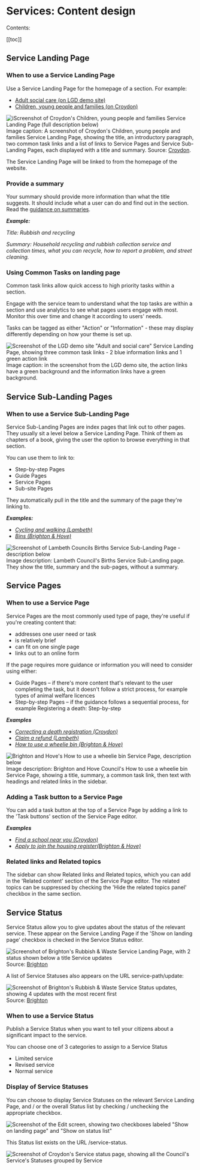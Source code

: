 # Services: Content design
Contents:

[[toc]]

## Service Landing Page

### When to use a Service Landing Page
Use a Service Landing Page for the homepage of a section. For example:

* [Adult social care (on LGD demo site)](https://localgovdrupal.agile.coop/adult-health-and-social-care)
* [Children, young people and families (on Croydon)](https://www.croydon.gov.uk/children-young-people-and-families)

![iScreenshot of Croydon's Children, young people and families Service Landing Page (full description below)](https://user-images.githubusercontent.com/3852805/123272337-906deb00-d4f9-11eb-8661-7307f6423a31.png)
Image caption: A screenshot of Croydon's Children, young people and families Service Landing Page, showing the title, an introductory paragraph, two common task links and a list of links to Service Pages and Service Sub-Landing Pages, each displayed with a title and summary. Source: [Croydon](https://www.croydon.gov.uk/children-young-people-and-families).


The Service Landing Page will be linked to from the homepage of the website.

### Provide a summary
Your summary should provide more information than what the title suggests. It should include what a user can do and find out in the section. Read the [guidance on summaries](https://www.gov.uk/guidance/content-design/writing-for-gov-uk#summaries).

***Example:*** 

*Title: Rubbish and recycling*

*Summary: Household recycling and rubbish collection service and collection times, what you can recycle, how to report a problem, and street cleaning.*

### Using Common Tasks on landing page

Common task links allow quick access to high priority tasks within a section.

Engage with the service team to understand what the top tasks are within a section and use analytics to see what pages users engage with most. Monitor this over time and change it according to users' needs.

Tasks can be tagged as either "Action" or "Information" - these may display differently depending on how your theme is set up.

![Screenshot of the LGD demo site "Adult and social care" Service Landing Page, showing three common task links - 2 blue information links and 1 green action link](https://user-images.githubusercontent.com/3852805/123274826-c2804c80-d4fb-11eb-844b-d4c09a5a00f8.png)
Image caption: in the screenshot from the LGD demo site, the action links have a green background and the information links have a green background.


## Service Sub-Landing Pages

### When to use a Service Sub-Landing Page
Service Sub-Landing Pages are index pages that link out to other pages. They usually sit a level below a Service Landing Page. Think of them as chapters of a book, giving the user the option to browse everything in that section.

You can use them to link to:

* Step-by-step Pages
* Guide Pages
* Service Pages
* Sub-site Pages

They automatically pull in the title and the summary of the page they're linking to.

***Examples:*** 
- *[Cycling and walking (Lambeth)](https://beta.lambeth.gov.uk/streets-roads-transport/cycling-walking)*
- *[Bins (Brighton & Hove)](https://www.brighton-hove.gov.uk/rubbish-recycling-and-streets/rubbish)*

![Screenshot of Lambeth Councils Births Service Sub-Landing Page - description below](https://user-images.githubusercontent.com/3852805/123276043-bea0fa00-d4fc-11eb-80fb-0cf85b4e86da.png)
Image description: Lambeth Council's Births Service Sub-Landing page. They show the title, summary and the sub-pages, without a summary.

## Service Pages

### When to use a Service Page
Service Pages are the most commonly used type of page, they're useful if you're creating content that:

* addresses one user need or task
* is relatively brief
* can fit on one single page
* links out to an online form

If the page requires more guidance or information you will need to consider using either:

* Guide Pages – if there's more content that's relevant to the user completing the task, but it doesn't follow a strict process, for example types of animal welfare licences
* Step-by-step Pages – if the guidance follows a sequential process, for example Registering a death: Step-by-step

<!-- Todo: update links once there's documentation for guides etc -->

***Examples***
* *[Correcting a death registration (Croydon)](https://www.croydon.gov.uk/births-deaths-marriages-and-citizenship/death-and-bereavement/correcting-death-registration-certificate)*
* *[Claim a refund (Lambeth)](https://beta.lambeth.gov.uk/council-tax/claim-refund)*
* *[How to use a wheelie bin (Brighton & Hove)](https://www.brighton-hove.gov.uk/rubbish-recycling-and-streets/rubbish/how-use-wheelie-bins)*

![Brighton and Hove's How to use a wheelie bin Service Page, description below ](https://user-images.githubusercontent.com/3852805/123277011-9fef3300-d4fd-11eb-8fc2-f67c65227bac.png)
Image description: Brighton and Hove Council's How to use a wheelie bin Service Page, showing a title, summary, a common task link, then text with headings and related links in the sidebar. 

### Adding a Task button to a Service Page
You can add a task button at the top of a Service Page by adding a link to the 'Task buttons' section of the Service Page editor.

***Examples***
* *[Find a school near you (Croydon)](https://www.croydon.gov.uk/schools-and-education/schools/find-school-near-you)*
* *[Apply to join the housing register(Brighton & Hove)](https://www.brighton-hove.gov.uk/housing/council-housing/apply-join-housing-register)*

### Related links and Related topics
The sidebar can show Related links and Related topics, which you can add in the 'Related content' section of the Service Page editor. 
The related topics can be suppressed by checking the 'Hide the related topics panel' checkbox in the same section.

## Service Status
Service Status allow you to give updates about the status of the relevant service. These appear on the Service Landing Page if the 'Show on landing page' checkbox is checked in the Service Status editor. 

![Screenshot of Brighton's Rubbish & Waste Service Landing Page, with 2 status shown below a title Service updates](https://user-images.githubusercontent.com/3852805/123281746-d75fde80-d501-11eb-8408-232d35a98c40.png)
Source: [Brighton](https://www.brighton-hove.gov.uk/rubbish-recycling-and-streets)

A list of Service Statuses also appears on the URL service-path/update:

![Screenshot of Brighton's Rubbish & Waste Service Status updates, showing 4 updates with the most recent first](https://user-images.githubusercontent.com/3852805/123282093-1d1ca700-d502-11eb-8077-f820eba2fb30.png)
Source: [Brighton](https://www.brighton-hove.gov.uk/rubbish-recycling-and-streets/update)

### When to use a Service Status

Publish a Service Status when you want to tell your citizens about a significant impact to the service. 

You can choose one of 3 categories to assign to a Service Status
* Limited service
* Revised service
* Normal service

### Display of Service Statuses

You can choose to display Service Statuses on the relevant Service Landing Page, and / or the overall Status list by checking / unchecking the appropriate checkbox. 

![Screenshot of the Edit screen, showing two checkboxes labeled "Show on landing page" and "Show on status list"](https://user-images.githubusercontent.com/3852805/124510816-8cc94680-ddcc-11eb-9bf2-6096ec370a54.png)


This Status list exists on the URL /service-status. 

![Screenshot of Croydon's Service status page, showing all the Council's Service's Statuses grouped by Service](https://user-images.githubusercontent.com/3852805/124510908-bb472180-ddcc-11eb-9e4b-7127d0273209.png)


